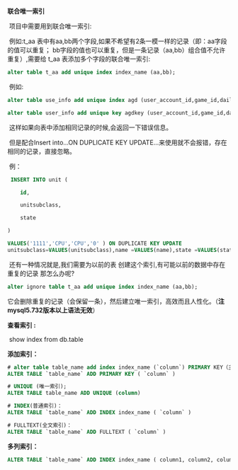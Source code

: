 **联合唯一索引**

​	项目中需要用到联合唯一索引:

​	例如:t_aa 表中有aa,bb两个字段,如果不希望有2条一模一样的记录（即：aa字段的值可以重复； bb字段的值也可以重复，但是一条记录（aa,bb）组合值不允许重复）,需要给 t_aa 表添加多个字段的联合唯一索引:

```sql
alter table t_aa add unique index index_name (aa,bb);
```

​	例如:

```sql
alter table use_info add unique index agd (user_account_id,game_id,daily_date);

alter table user_info add unique key agdkey (user_account_id,game_id,daily_date);
```

​	这样如果向表中添加相同记录的时候,会返回一下错误信息。

​	但是配合Insert into…ON DUPLICATE KEY UPDATE…来使用就不会报错，存在相同的记录，直接忽略。

​	例：

```sql
 INSERT INTO unit (

    id,

    unitsubclass,

    state

)

VALUES('1111','CPU','CPU','0' ) ON DUPLICATE KEY UPDATE       
unitsubclass=VALUES(unitsubclass),name =VALUES(name),state =VALUES(state)
```

​	还有一种情况就是,我们需要为以前的表 创建这个索引,有可能以前的数据中存在重复的记录 那怎么办呢?

```sql
alter ignore table t_aa add unique index index_name (aa,bb);
```

​	它会删除重复的记录（会保留一条），然后建立唯一索引，高效而且人性化。（**注mysql5.732版本以上语法无效**）

**查看索引 :**

​	show index from db.table

**添加索引：**	

```sql
# alter table table_name add index index_name (`column`) PRIMARY KEY（主键索引）：
ALTER TABLE `table_name` ADD PRIMARY KEY ( `column` ) 

# UNIQUE (唯一索引);
ALTER TABLE table_name ADD UNIQUE (column) 

# INDEX(普通索引)：
ALTER TABLE `table_name` ADD INDEX index_name ( `column` )

# FULLTEXT(全文索引)：
ALTER TABLE `table_name` ADD FULLTEXT ( `column` )
```

**多列索引：**

```sql
ALTER TABLE `table_name` ADD INDEX index_name ( column1, column2, column3 )
```

